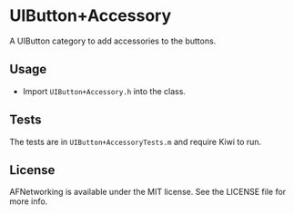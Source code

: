UIButton+Accessory
===================

A UIButton category to add accessories to the buttons.

## Usage
* Import `UIButton+Accessory.h` into the class.

## Tests
The tests are in `UIButton+AccessoryTests.m` and require Kiwi to run.

## License
AFNetworking is available under the MIT license. See the LICENSE file for more
info.
